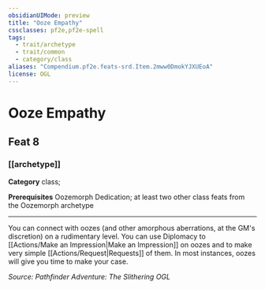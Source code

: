 ```yaml
---
obsidianUIMode: preview
title: "Ooze Empathy"
cssclasses: pf2e,pf2e-spell
tags:
  - trait/archetype
  - trait/common
  - category/class
aliases: "Compendium.pf2e.feats-srd.Item.2mww0DmokYJXUEoA"
license: OGL
---
```

# Ooze Empathy
## Feat 8
### [[archetype]]

**Category** class; 



**Prerequisites** Oozemorph Dedication; at least two other class feats from the Oozemorph archetype
* * *
You can connect with oozes (and other amorphous aberrations, at the GM's discretion) on a rudimentary level. You can use Diplomacy to [[Actions/Make an Impression|Make an Impression]] on oozes and to make very simple [[Actions/Request|Requests]] of them. In most instances, oozes will give you time to make your case.

*Source: Pathfinder Adventure: The Slithering*
*OGL*
